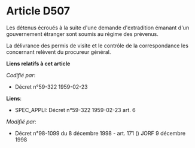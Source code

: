 # Article D507

Les détenus écroués à la suite d'une demande d'extradition émanant d'un gouvernement étranger sont soumis au régime des
prévenus.

La délivrance des permis de visite et le contrôle de la correspondance les concernant relèvent du procureur général.

**Liens relatifs à cet article**

_Codifié par_:

  - Décret n°59-322 1959-02-23

**Liens**:

  - SPEC_APPLI: Décret n°59-322 1959-02-23 art. 6

_Modifié par_:

  - Décret n°98-1099 du 8 décembre 1998 - art. 171 () JORF 9 décembre 1998
